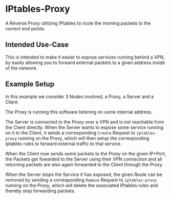 # IPtables-Proxy
A Reverse Proxy utilizing IPtables to route the inoming packets to the correct end points.

## Intended Use-Case
This is intended to make it easier to expose services running behind a VPN, by easily allowing you to
forward external packets to a given address inside of the network.

## Example Setup
In this example we consider 3 Nodes involved, a Proxy, a Server and a Client.

The Proxy is running this software listening on some internal address.

The Server is connected to the Proxy over a VPN and is not reachable from the Client directly.
When the Server wants to expose some service running on it to the Client, it sends a corresponding
`Create` Request to `iptables-proxy` running on the Proxy, which will then setup the corresponding
iptables rules to forward external traffic to that service.

When the Client now sends some packets to the Proxy on the given IP+Port, the Packets get fowarded
to the Server using their VPN connection and all returning packets are also again forwarded to the Client
through the Proxy.

When the Server stops the Service it has exposed, the given Route can be removed by sending a corresponding
`Remove` Request to `iptables-proxy` running on the Proxy, which will delete the associated IPtables rules
and thereby stop forwarding packets.

